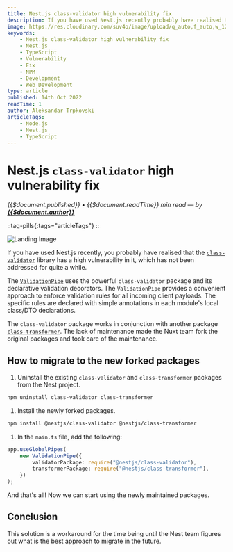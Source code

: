 ```yaml
---
title: Nest.js class-validator high vulnerability fix
description: If you have used Nest.js recently probably have realised that the class-validator library has a high vulnerability in it, which is not being addressed for quite a while. The ValidationPipe makes use of the powerful class-validator package and its declarative validation decorators. The ValidationPipe provides a convenient approach to enforce validation rules for all incoming client payloads, where the specific rules are declared with simple annotations in local class/DTO declarations in each module. The class-validator package works in conjunction with another package class-transformer. The lack of maintenance made the Nuxt team fork the original packages and take care of the maintenance.
image: https://res.cloudinary.com/suv4o/image/upload/q_auto,f_auto,w_1200,e_sharpen:100/v1665729617/blog/nestjs-class-validator-high-vulnerability-fix/nestjs-class-validator-high-vulnerability-fix
keywords:
    - Nest.js class-validator high vulnerability fix
    - Nest.js
    - TypeScript
    - Vulnerability
    - Fix
    - NPM
    - Development
    - Web Development
type: article
published: 14th Oct 2022
readTime: 1
author: Aleksandar Trpkovski
articleTags:
    - Node.js
    - Nest.js
    - TypeScript
---
```


# Nest.js `class-validator` high vulnerability fix

_{{$document.published}} • {{$document.readTime}} min read — by **[{{$document.author}}](/)**_

::tag-pills{:tags="articleTags"}
::

![Landing Image](https://res.cloudinary.com/suv4o/image/upload/q_auto,f_auto,w_750,e_sharpen:100/v1665729617/blog/nestjs-class-validator-high-vulnerability-fix/nestjs-class-validator-high-vulnerability-fix)

If you have used Nest.js recently, you probably have realised that the [`class-validator`](https://www.npmjs.com/package/class-validator) library has a high vulnerability in it, which has not been addressed for quite a while.

The [`ValidationPipe`](https://docs.nestjs.com/techniques/validation) uses the powerful `class-validator` package and its declarative validation decorators. The `ValidationPipe` provides a convenient approach to enforce validation rules for all incoming client payloads. The specific rules are declared with simple annotations in each module's local class/DTO declarations.

The `class-validator` package works in conjunction with another package [`class-transformer`](https://www.npmjs.com/package/class-transformer). The lack of maintenance made the Nuxt team fork the original packages and took care of the maintenance.

## **How to migrate to the new forked packages**

1. Uninstall the existing `class-validator` and `class-transformer` packages from the Nest project.

```bash
npm uninstall class-validator class-transformer
```

1. Install the newly forked packages.

```bash
npm install @nestjs/class-validator @nestjs/class-transformer
```

1. In the `main.ts` file, add the following:

```ts
app.useGlobalPipes(
    new ValidationPipe({
        validatorPackage: require("@nestjs/class-validator"),
        transformerPackage: require("@nestjs/class-transformer"),
    })
);
```

And that's all! Now we can start using the newly maintained packages.

## Conclusion

This solution is a workaround for the time being until the Nest team figures out what is the best approach to migrate in the future.
